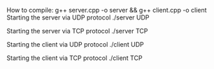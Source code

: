 How to compile: 
g++ server.cpp -o server && g++ client.cpp -o client 
Starting the server via UDP protocol
./server UDP

Starting the server via TCP protocol
./server TCP

Starting the client via UDP protocol
./client UDP <PORT> <IP> 

Starting the client via TCP protocol
./client TCP <PORT> <IP> 
